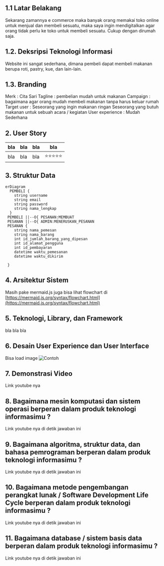 ## 1.1 Latar Belakang

Sekarang zamannya e commerce maka banyak orang memakai toko online untuk menjual dan membeli sesuatu, maka saya ingin mendigitalkan agar orang tidak perlu ke toko untuk membeli sesuatu. Cukup dengan dirumah saja.

## 1.2. Deksripsi Teknologi Informasi

Website ini sangat sederhana, dimana pembeli dapat membeli makanan berupa roti, pastry, kue, dan lain-lain.

## 1.3. Branding

Merk : Cita Sari
Tagline : pembelian mudah untuk makanan
Campaign : bagaimana agar orang mudah membeli makanan tanpa harus keluar rumah
Target user :
Seseorang yang ingin makanan ringan
Seseorang yang butuh makanan untuk sebuah acara / kegiatan
User experience :
Mudah 
Sederhana


## 2. User Story

bla | bla | bla | bla
---|---|---|---
bla | bla | bla | ⭐⭐⭐⭐⭐

## 3. Struktur Data

```mermaid
erDiagram
  PEMBELI {
    string username
    string email
    string password
    string nama_lengkap
  }
 PEMBELI ||--O{ PESANAN:MEMBUAT
 PESANAN ||--O{ ADMIN:MENERUSKAN_PESANAN
 PESANAN {
    string nama_pemesan
    string nama_barang
    int id_jumlah_barang_yang_dipesan
    int id_alamat_pengguna
    int id_pembayaran
    datetime waktu_pemesanan
    datetime waktu_dikirim

 }
```

## 4. Arsitektur Sistem

Masih pake mermaid.js juga bisa lihat flowchart di [https://mermaid.js.org/syntax/flowchart.html](https://mermaid.js.org/syntax/flowchart.html)

## 5. Teknologi, Library, dan Framework

bla bla bla

## 6. Desain User Experience dan User Interface

Bisa load image 
![Contoh](https://fastly.picsum.photos/id/318/536/354.jpg?hmac=Ixy-wle80nudIR_cmnF1iY2y6rMUH7_9sk-BP1fTpM8)

## 7. Demonstrasi Video

Link youtube nya

## 8. Bagaimana mesin komputasi dan sistem operasi berperan dalam produk teknologi informasimu ?

Link youtube nya di detik jawaban ini

## 9. Bagaimana algoritma, struktur data, dan bahasa pemrograman berperan dalam produk teknologi informasimu ?

Link youtube nya di detik jawaban ini

## 10. Bagaimana metode pengembangan perangkat lunak / Software Development Life Cycle berperan dalam produk teknologi informasimu ?

Link youtube nya di detik jawaban ini

## 11. Bagaimana database / sistem basis data berperan dalam produk teknologi informasimu ?

Link youtube nya di detik jawaban ini

